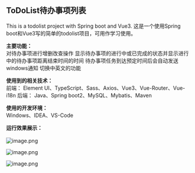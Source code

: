 ## ToDoList待办事项列表
This is a todolist project with Spring boot and Vue3.
这是一个使用Spring boot和Vue3写的简单的todolist项目，可用作学习使用。

**主要功能：**<br>
对待办事项进行增删改查操作
显示待办事项的进行中或已完成的状态并显示进行中的待办事项距离结束时间的时间
待办事项任务到达预定时间后会自动发送windows通知
切换中英文的功能

**使用到的相关技术：**<br>
前端：
Element UI、TypeScript、Sass、Axios、Vue3、Vue-Router、Vue-i18n
后端：
Java、Spring boot2、MySQL、Mybatis、Maven

**使用的开发环境：**<br>
Windows、IDEA、VS-Code

**运行效果展示：**<br><br>
![image.png](https://i.loli.net/2021/11/30/MzQ2E17Pm6FRhp8.png)

![image.png](https://i.loli.net/2021/11/30/U5nr8wIbtRLPx29.png)

![image.png](https://i.loli.net/2021/11/30/eZixXIG4C65lAQn.png)
